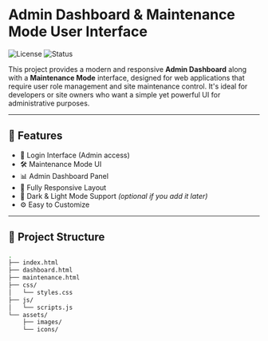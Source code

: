 # Admin Dashboard & Maintenance Mode User Interface

![License](https://img.shields.io/badge/license-MIT-blue.svg)
![Status](https://img.shields.io/badge/status-Active-brightgreen)

This project provides a modern and responsive **Admin Dashboard** along with a **Maintenance Mode** interface, designed for web applications that require user role management and site maintenance control. It's ideal for developers or site owners who want a simple yet powerful UI for administrative purposes.

---

## 🚀 Features

- 🔐 Login Interface (Admin access)
- 🛠️ Maintenance Mode UI
- 📊 Admin Dashboard Panel
- 📱 Fully Responsive Layout
- 🌙 Dark & Light Mode Support *(optional if you add it later)*
- ⚙️ Easy to Customize

---

## 📁 Project Structure

```bash
.
├── index.html
├── dashboard.html
├── maintenance.html
├── css/
│   └── styles.css
├── js/
│   └── scripts.js
└── assets/
    ├── images/
    └── icons/
